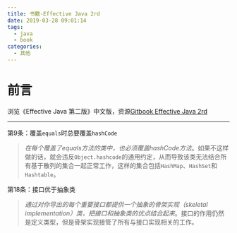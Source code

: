 ```yaml
---
title: 书籍-Effective Java 2rd
date: 2019-03-28 09:01:14
tags:
  - java
  - book
categories:
  - 其他
---
```


# 前言

浏览《Effective Java 第二版》中文版，资源[Gitbook Effective Java 2rd](https://zhengyq.gitbooks.io/effective-java-2/content/chapter1.html)

---

第9条：覆盖`equals`时总要覆盖`hashCode`

> *在每个覆盖了equals方法的类中，也必须覆盖hashCode方法*。如果不这样做的话，就会违反`Object.hashcode`的通用约定，从而导致该类无法结合所有基于散列的集合一起正常工作，这样的集合包括`HashMap`、`HashSet`和`Hashtable`。



第18条：接口优于抽象类

> *通过对你导出的每个重要接口都提供一个抽象的骨架实现（skeletal implementation）类，把接口和抽象类的优点结合起来*。接口的作用仍然是定义类型，但是骨架实现接管了所有与接口实现相关的工作。